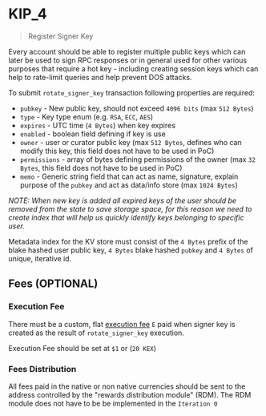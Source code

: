 # KIP_4
> Register Signer Key

Every account should be able to register multiple public keys which can later be used to sign RPC responses or in general used for other various purposes that require a hot key - including creating session keys which can help to rate-limit queries and help prevent DOS attacks. 

To submit `rotate_signer_key` transaction following properties are required:

* `pubkey` - New public key, should not exceed `4096 bits` (max `512 Bytes`)
* `type` - Key type enum (e.g. `RSA`, `ECC`, `AES`)
* `expires` - UTC time (`4 Bytes`) when key expires
* `enabled` - boolean field defining if key is use
* `owner` - user or curator public key (max `512 Bytes`, defines who can modify this key, this field does not have to be used in PoC)
* `permissions` - array of bytes defining permissions of the owner (max `32 Bytes`, this field does not have to be used in PoC)
* `memo` - Generic string field that can act as name, signature, explain purpose of the `pubkey` and act as data/info store (max `1024 Bytes`)

_NOTE: When new key is added all expired keys of the user should be removed from the state to save storage space, for this reason we need to create index that will help us quickly identify keys belonging to specific user._

Metadata index for the KV store must consist of the `4 Bytes` prefix of the blake hashed user public key, `4 Bytes` blake hashed `pubkey` and `4 Bytes` of unique, iterative id.

## Fees (OPTIONAL)

### Execution Fee

There must be a custom, flat [execution fee](../fees.md#execution-fee) `Ε` paid when signer key is created as the result of `rotate_signer_key` execution.

Execution Fee should be set at `$1` or (`20 KEX`)

### Fees Distribution

All fees paid in the native or non native currencies should be sent to the address controlled by the "rewards distribution module" (RDM). The RDM module does not have to be be implemented in the `Iteration 0`
